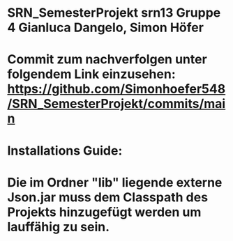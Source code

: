 # SRN_SemesterProjekt srn13 Gruppe 4 Gianluca Dangelo, Simon Höfer
# Commit zum nachverfolgen unter folgendem Link einzusehen: https://github.com/Simonhoefer548/SRN_SemesterProjekt/commits/main
# Installations Guide:
# Die im Ordner "lib" liegende externe Json.jar muss dem Classpath des Projekts hinzugefügt werden um lauffähig zu sein. 
